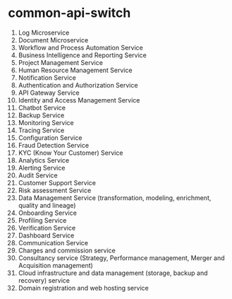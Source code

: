 # common-api-switch

1) Log Microservice
2) Document Microservice
3) Workflow and Process Automation Service
4) Business Intelligence and Reporting Service
5) Project Management Service
6) Human Resource Management Service
7) Notification Service
8) Authentication and Authorization Service
9) API Gateway Service
10) Identity and Access Management Service
11) Chatbot Service
12) Backup Service
13) Monitoring Service
14) Tracing Service
15) Configuration Service
16) Fraud Detection Service
17) KYC (Know Your Customer) Service
18) Analytics Service
19) Alerting Service
20) Audit Service
21) Customer Support Service
22) Risk assessment Service
23) Data Management Service (transformation, modeling, enrichment, quality and lineage)
24) Onboarding Service
25) Profiling Service
26) Verification Service
27) Dashboard Service
28) Communication Service
29) Charges and commission service
30) Consultancy service (Strategy, Performance management, Merger and Acquisition management)
31) Cloud infrastructure and data management (storage, backup and recovery) service
32) Domain registration and web hosting service
